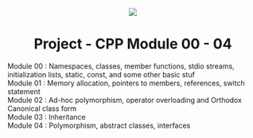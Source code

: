 <p align="center">
  <img src="https://github.com/B18a/42-project-badges/blob/main/badges/cppe.png">
</p>

<h1 align="center">
  Project - CPP Module 00 - 04
</h1>

Module 00 : Namespaces, classes, member functions, stdio streams, initialization lists, static, const, and some other basic stuf  
Module 01 : Memory allocation, pointers to members, references, switch statement  
Module 02 : Ad-hoc polymorphism, operator overloading and Orthodox Canonical class form  
Module 03 : Inheritance  
Module 04 : Polymorphism, abstract classes, interfaces
